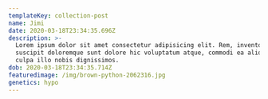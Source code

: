 ```yaml
---
templateKey: collection-post
name: Jimi
date: 2020-03-18T23:34:35.696Z
description: >-
  Lorem ipsum dolor sit amet consectetur adipisicing elit. Rem, inventore
  suscipit doloremque sunt dolore hic voluptatum atque, commodi ea aliquam nulla
  culpa illo nobis dignissimos.
dob: 2020-03-18T23:34:35.714Z
featuredimage: /img/brown-python-2062316.jpg
genetics: hypo
---
```


